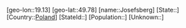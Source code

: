 ﻿---
location: [49.78,19.13]
type: City
tags:
- geo/City


SpocWebEntityId: 31219
isDeleted: false
confidential: public

---
[geo-lon::19.13]
[geo-lat::49.78]
[name::Josefsberg]
[State::]
[Country::[Poland](geo/Continent/Europe/Poland.md)]
[StateId::]
[Population::]
[Unknown::]

